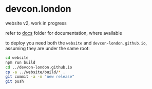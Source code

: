 # devcon.london

website v2, work in progress

refer to [docs](./docs) folder for documentation, where available

to deploy you need both the `website` and `devcon-london.github.io`, assuming they are under the same root:

```bash
cd website
npm run build
cd ../devcon-london.github.io
cp -a ../website/build/* .
git commit -a -m "new release"
git push
```
